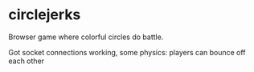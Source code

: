 # circlejerks
Browser game where colorful circles do battle.

Got socket connections working, some physics: players can bounce off each other
